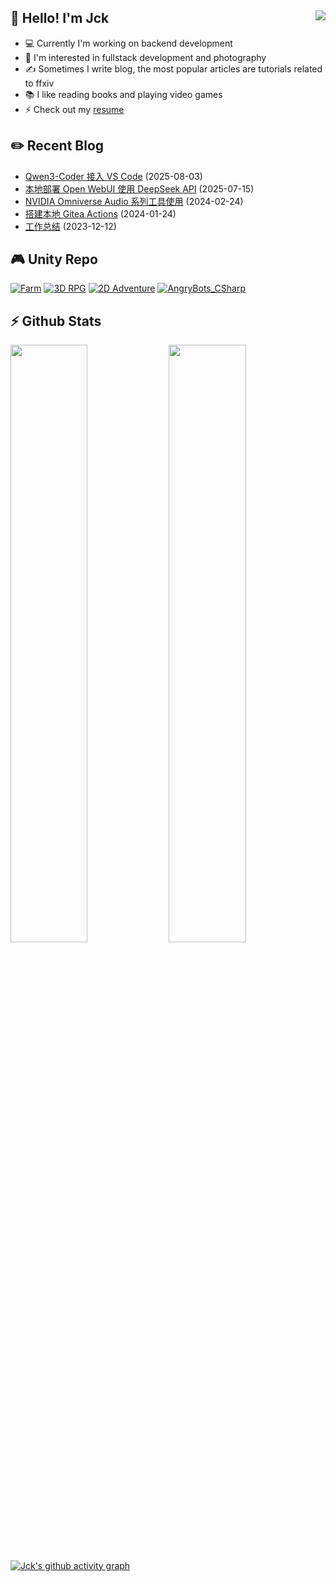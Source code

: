 ## 👋 Hello! I'm Jck <img align="right" src="https://komarev.com/ghpvc/?username=jckling&color=blue">

- 💻 Currently I'm working on backend development
- 🌱 I'm interested in fullstack development and photography
- ✍ Sometimes I write blog, the most popular articles are tutorials related to ffxiv
- 📚 I like reading books and playing video games
- ⚡ Check out my [resume](https://jckling.github.io/about/)

## ✏️ Recent Blog

<!-- blog starts -->
- [Qwen3-Coder 接入 VS Code](https://jckling.github.io/2025/08/03/Notes/qwen+vscode/) (2025-08-03)
- [本地部署 Open WebUI 使用 DeepSeek API](https://jckling.github.io/2025/07/15/Notes/openwebui+deepseek/) (2025-07-15)
- [NVIDIA Omniverse Audio 系列工具使用](https://jckling.github.io/2024/02/24/Other/NVIDIA%20Omniverse%20Audio%20%E7%B3%BB%E5%88%97%E5%B7%A5%E5%85%B7%E4%BD%BF%E7%94%A8/) (2024-02-24)
- [搭建本地 Gitea Actions](https://jckling.github.io/2024/01/24/Other/%E6%90%AD%E5%BB%BA%E6%9C%AC%E5%9C%B0%20Gitea%20Actions/) (2024-01-24)
- [工作总结](https://jckling.github.io/2023/12/12/Notes/%E5%B7%A5%E4%BD%9C%E6%80%BB%E7%BB%93/) (2023-12-12)
<!-- blog ends -->

## 🎮️ Unity Repo

[![Farm](https://github-readme-stats.vercel.app/api/pin/?username=jckling&repo=Farm)](https://github.com/jckling/Farm)
[![3D RPG](https://github-readme-stats.vercel.app/api/pin/?username=jckling&repo=3DRPG)](https://github.com/jckling/3DRPG)
[![2D Adventure](https://github-readme-stats.vercel.app/api/pin/?username=jckling&repo=2DAdventure)](https://github.com/jckling/2DAdventure)
[![AngryBots_CSharp](https://github-readme-stats.vercel.app/api/pin/?username=jckling&repo=AngryBots_CSharp)](https://github.com/jckling/AngryBots_CSharp)

## ⚡ Github Stats

<p align="left">
    <img width="49.5%" src="https://github-readme-stats.vercel.app/api?username=jckling&title_color=ffffff&text_color=ffffff&bg_color=35,4158D0,C850C0,FFCC70&icon_color=ffffff&show_icons=true&show_border=false&card_width=450" />
    <img width="49.5%" src="https://streak-stats.demolab.com?user=jckling&theme=ambient-gradient&hide_border=true&card_width=450" />
</p>

[![Jck's github activity graph](https://github-readme-activity-graph.vercel.app/graph?username=jckling&bg_color=ffffff&color=5194f0&line=5194f0&point=6283f4)](https://github.com/jckling)
